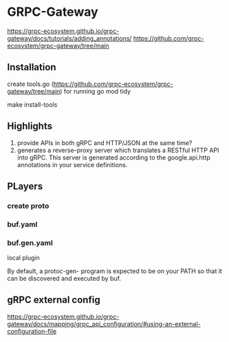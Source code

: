 # GRPC-Gateway
https://grpc-ecosystem.github.io/grpc-gateway/docs/tutorials/adding_annotations/
https://github.com/grpc-ecosystem/grpc-gateway/tree/main


## Installation
create tools.go (https://github.com/grpc-ecosystem/grpc-gateway/tree/main)
for running go mod tidy

make install-tools

## Highlights
1. provide APIs in both gRPC and HTTP/JSON at the same time?
2. generates a reverse-proxy server which translates a RESTful HTTP API into gRPC. This server is generated according to the google.api.http annotations in your service definitions.

## PLayers

### create proto


### buf.yaml


### buf.gen.yaml
local plugin

By default, a protoc-gen-<name> program is expected to be on your PATH so that it can be discovered and executed by buf. 

## gRPC external config
https://grpc-ecosystem.github.io/grpc-gateway/docs/mapping/grpc_api_configuration/#using-an-external-configuration-file

